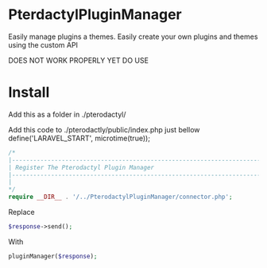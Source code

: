 #   PterdactylPluginManager
Easily manage plugins a themes. Easily create your own plugins and themes using the custom API

DOES NOT WORK PROPERLY YET DO USE

#   Install
Add this as a folder in ./pterodactyl/

Add this code to ./pterodactly/public/index.php just bellow define('LARAVEL_START', microtime(true));

```php
/*
|--------------------------------------------------------------------------
| Register The Pterodactyl Plugin Manager
|--------------------------------------------------------------------------
|
*/
require __DIR__ . '/../PterodactylPluginManager/connector.php';
```

Replace
```php
$response->send();
```

With
```php
pluginManager($response);
```
